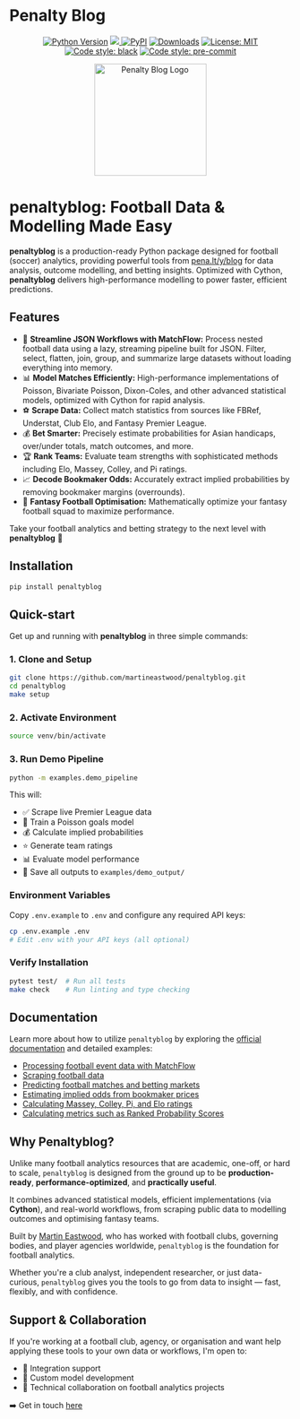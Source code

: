 <img src="https://raw.githubusercontent.com/martineastwood/penaltyblog/refs/heads/master/logo.png" width="0" height="0" style="display:none;"/>

<meta property="og:image" content="https://raw.githubusercontent.com/martineastwood/penaltyblog/refs/heads/master/logo.png" />
<meta property="og:image:alt" content="penaltyblog python package for soccer modeling" />
<meta name="twitter:image" content="https://raw.githubusercontent.com/martineastwood/penaltyblog/refs/heads/master/logo.png">
<meta name="twitter:card" content="summary_large_image">

# Penalty Blog

<div align="center">

  <a href="">[![Python Version](https://img.shields.io/pypi/pyversions/penaltyblog)](https://pypi.org/project/penaltyblog/)</a>
<a href="https://codecov.io/github/martineastwood/penaltyblog" >
<img src="https://codecov.io/github/martineastwood/penaltyblog/branch/master/graph/badge.svg?token=P0WDHRGIG2"/>
</a>
  <a href="">[![PyPI](https://img.shields.io/pypi/v/penaltyblog.svg)](https://pypi.org/project/penaltyblog/)</a>
  <a href="">[![Downloads](https://static.pepy.tech/badge/penaltyblog)](https://pepy.tech/project/penaltyblog)</a>
  <a href="">[![License: MIT](https://img.shields.io/badge/License-MIT-yellow.svg)](https://opensource.org/licenses/MIT)</a>
  <a href="">[![Code style: black](https://img.shields.io/badge/code%20style-black-000000.svg)](https://github.com/psf/black)</a>
  <a href="">[![Code style: pre-commit](https://img.shields.io/badge/pre--commit-enabled-brightgreen?logo=pre-commit&logoColor=white)](https://github.com/pre-commit/pre-commit)</a>

</div>


<div align="center">
  <img src="logo.png" alt="Penalty Blog Logo" width="200">
</div>


# penaltyblog: Football Data & Modelling Made Easy

**penaltyblog** is a production-ready Python package designed for football (soccer) analytics, providing powerful tools from [pena.lt/y/blog](https://pena.lt/y/blog) for data analysis, outcome modelling, and betting insights. Optimized with Cython, **penaltyblog** delivers high-performance modelling to power faster, efficient predictions.

## Features

- 🔄 **Streamline JSON Workflows with MatchFlow:** Process nested football data using a lazy, streaming pipeline built for JSON. Filter, select, flatten, join, group, and summarize large datasets without loading everything into memory.
- 📊 **Model Matches Efficiently:** High-performance implementations of Poisson, Bivariate Poisson, Dixon-Coles, and other advanced statistical models, optimized with Cython for rapid analysis.
- ⚽ **Scrape Data:** Collect match statistics from sources like FBRef, Understat, Club Elo, and Fantasy Premier League.
- 💰 **Bet Smarter:** Precisely estimate probabilities for Asian handicaps, over/under totals, match outcomes, and more.
- 🏆 **Rank Teams:** Evaluate team strengths with sophisticated methods including Elo, Massey, Colley, and Pi ratings.
- 📈 **Decode Bookmaker Odds:** Accurately extract implied probabilities by removing bookmaker margins (overrounds).
- 🎯 **Fantasy Football Optimisation:** Mathematically optimize your fantasy football squad to maximize performance.

Take your football analytics and betting strategy to the next level with **penaltyblog** 🚀

## Installation

```bash
pip install penaltyblog
```

## Quick-start

Get up and running with **penaltyblog** in three simple commands:

### 1. Clone and Setup
```bash
git clone https://github.com/martineastwood/penaltyblog.git
cd penaltyblog
make setup
```

### 2. Activate Environment
```bash
source venv/bin/activate
```

### 3. Run Demo Pipeline
```bash
python -m examples.demo_pipeline
```

This will:
- ✅ Scrape live Premier League data
- 🤖 Train a Poisson goals model
- 💰 Calculate implied probabilities
- ⭐ Generate team ratings
- 📊 Evaluate model performance
- 💾 Save all outputs to `examples/demo_output/`

### Environment Variables

Copy `.env.example` to `.env` and configure any required API keys:

```bash
cp .env.example .env
# Edit .env with your API keys (all optional)
```

### Verify Installation

```bash
pytest test/  # Run all tests
make check    # Run linting and type checking
```

## Documentation

Learn more about how to utilize `penaltyblog` by exploring the [official documentation](https://penaltyblog.readthedocs.io/en/latest/) and detailed examples:

- [Processing football event data with MatchFlow](https://penaltyblog.readthedocs.io/en/latest/matchflow/index.html)
- [Scraping football data](https://penaltyblog.readthedocs.io/en/latest/scrapers/index.html)
- [Predicting football matches and betting markets](https://penaltyblog.readthedocs.io/en/latest/models/index.html)
- [Estimating implied odds from bookmaker prices](https://penaltyblog.readthedocs.io/en/latest/implied/index.html)
- [Calculating Massey, Colley, Pi, and Elo ratings](https://penaltyblog.readthedocs.io/en/latest/ratings/index.html)
- [Calculating metrics such as Ranked Probability Scores](https://penaltyblog.readthedocs.io/en/latest/metrics/index.html)

## Why Penaltyblog?

Unlike many football analytics resources that are academic, one-off, or hard to scale, `penaltyblog` is designed from the ground up to be **production-ready**, **performance-optimized**, and **practically useful**.

It combines advanced statistical models, efficient implementations (via **Cython**), and real-world workflows, from scraping public data to modelling outcomes and optimising fantasy teams.

Built by [Martin Eastwood](https://pena.lt/y/about), who has worked with football clubs, governing bodies, and player agencies worldwide, `penaltyblog` is the foundation for football analytics.

Whether you're a club analyst, independent researcher, or just data-curious, `penaltyblog` gives you the tools to go from data to insight — fast, flexibly, and with confidence.

## Support & Collaboration

If you're working at a football club, agency, or organisation and want help applying these tools to your own data or workflows, I'm open to:

- 📂 Integration support
- 🔧 Custom model development
- 🧠 Technical collaboration on football analytics projects

➡️ Get in touch [here](https://pena.lt/y/contact)
